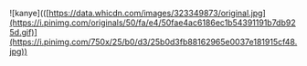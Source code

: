 ![kanye](([https://data.whicdn.com/images/323349873/original.jpg](https://i.pinimg.com/originals/50/fa/e4/50fae4ac6186ec1b54391191b7db925d.gif)](https://i.pinimg.com/750x/25/b0/d3/25b0d3fb88162965e0037e181915cf48.jpg))
